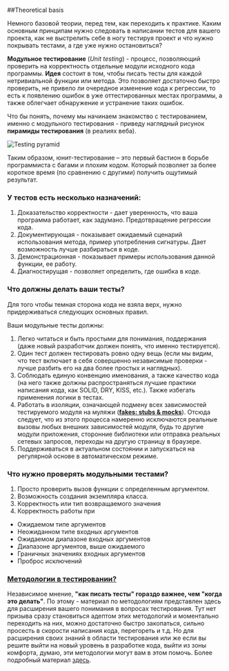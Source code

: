 ##Theoretical basis

Немного базовой теории, перед тем, как переходить к практике. Каким основным принципам нужно следовать в написании тестов для вашего проекта, как не выстрелить себе в ногу тестируя проект и что нужно покрывать тестами, а где уже нужно остановиться?

**Модульное тестирование** (*Unit testing*) - процесс, позволяющий проверить на корректность отдельные модули исходного кода программы. **Идея** состоит в том, чтобы писать тесты для каждой нетривиальной функции или метода. Это позволяет достаточно быстро проверить, не привело ли очередное изменение кода к регрессии, то есть к появлению ошибок в уже оттестированных местах программы, а также облегчает обнаружение и устранение таких ошибок.

Что бы понять, почему мы начинаем знакомство с тестированием, именно с модульного тестирования - приведу наглядный рисунок **пирамиды тестирования** (в реалиях веба).

![Testing pyramid](https://i.imgur.com/ANgptPn.png)

Таким образом, юнит-тестирование – это первый бастион в борьбе программиста с багами и плохим кодом. Который позволяет за более короткое время (по сравнению с другими) получить ощутимый результат.

### У тестов есть несколько назначений:

1. Доказательство корректности - дает уверенность, что ваша программа работает, как задумано. Предотвращение регрессии кода.
2. Документирующая - показывает ожидаемый сценарий использования метода, пример употребления сигнатуры. Дает возможность лучше разбираться в коде.
3. Демонстрационная - показывает примеры использования данной функции, ее работу.
4. Диагностирущая - позволяет определить, где ошибка в коде.

### Что должны делать ваши тесты?

Для того чтобы темная сторона кода не взяла верх, нужно придерживаться следующих основных правил.

Ваши модульные тесты должны:

1. Легко читаться и быть простыми для понимания, поддержания (даже новый разработчик должен понять, что именно тестируется).
2. Один тест должен тестировать ровно одну вещь (если мы видим, что тест включает в себя совершенно независимые проверки - лучше разбить его на два более простых и наглядных).
3. Соблюдать единую конвенцию именования, а также качество кода (на него также должны распространяться лучшие практики написания кода, как SOLID, DRY, KISS, etc.). Также избегать применения логики в тестах.
4. Работать в изоляции, означающей подмену всех зависимостей тестируемого модуля на муляжи (**[fakes: stubs & mocks](./STABS_AND_MOCKS.md)**). Отсюда следует, что из этого процесса намеренно исключаются реальные вызовы любых внешних зависимостей модуля, будь то другие модули приложения, сторонние библиотеки или отправка реальных сетевых запросов, переходы на другую страницу в браузере.
5. Поддерживаться в актуальном состоянии и запускаться на регулярной основе в автоматическом режиме.

### Что нужно проверять модульными тестами?

1. Просто проверить вызов функции с определенным аргументом.
2. Возможность создания экземпляра класса.
3. Корректность или тип возвращаемого значения
4. Корректность работы при
  - Ожидаемом типе аргументов
  - Неожиданном типе входных аргументов
  - Ожидаемом диапазоне входных аргументов
  - Диапазоне аргументов, выше ожидаемого
  - Граничных значениях входных аргументов
  - Проброс исключений

### [Методологии в тестировании?](./TESTING_METHODOLOGIES.md)

Независимое мнение, **"как писать тесты" гораздо важнее, чем "когда это делать"**. По этому - материал по методологиям представлен здесь для расширения вашего понимания в вопросах тестирования. Тут нет призыва сразу становиться адептом этих методологий и моментально переходить на них, можно достаточно быстро закопаться, сильно просесть в скорости написания кода, перегореть и т.д. Но для расширения своих знаний в области тестирования или же если вы решите выйти на новый уровень в разработке кода, выйти из зоны комфорта, думаю, эти методологии могут вам в этом помочь. Более подробный материал [здесь](./TESTING_METHODOLOGIES.md).
